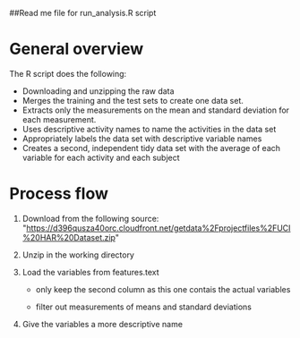 ##Read me file for run_analysis.R script
# General overview
The R script does the following:

* Downloading and unzipping the raw data
* Merges the training and the test sets to create one data set.
* Extracts only the measurements on the mean and standard deviation for each measurement.
* Uses descriptive activity names to name the activities in the data set
* Appropriately labels the data set with descriptive variable names
* Creates a second, independent tidy data set with the average of each variable for each activity and each subject

# Process flow

1. Download from the following source: "https://d396qusza40orc.cloudfront.net/getdata%2Fprojectfiles%2FUCI%20HAR%20Dataset.zip"

2. Unzip in the working directory

3. Load the variables from features.text
    
    - only keep the second column as this one contais the actual variables

    - filter out  measurements of means and standard deviations

4. Give the variables a more descriptive name



